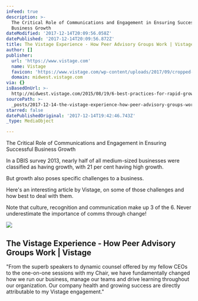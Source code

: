 ```yaml
---
inFeed: true
description: >-
  The Critical Role of Communications and Engagement in Ensuring Successful
  Business Growth
dateModified: '2017-12-14T20:09:56.058Z'
datePublished: '2017-12-14T20:09:56.872Z'
title: The Vistage Experience - How Peer Advisory Groups Work | Vistage
author: []
publisher:
  url: 'https://www.vistage.com'
  name: Vistage
  favicon: 'https://www.vistage.com/wp-content/uploads/2017/09/cropped-v-2-192x192.png'
  domain: midwest.vistage.com
via: {}
isBasedOnUrl: >-
  http://midwest.vistage.com/2015/08/19/6-best-practices-for-rapid-growth-periods/
sourcePath: >-
  _posts/2017-12-14-the-vistage-experience-how-peer-advisory-groups-work-or-vis.md
starred: false
datePublishedOriginal: '2017-12-14T19:42:46.743Z'
_type: MediaObject

---
```

The Critical Role of Communications and Engagement in Ensuring Successful Business Growth

In a DBIS survey 2013, nearly half of all medium-sized businesses were classified as having growth, with 21 per cent having high growth.

But growth also poses specific challenges to a business.

Here's an interesting article by Vistage, on some of those challenges and how best to deal with them.

Note that culture, recognition and communication make up 3 of the 6\. Never underestimate the importance of comms through change!

<article style=""><img src="https://www.vistage.com/wp-content/uploads/2017/06/hero-MemberExperience.png" /><h1>The Vistage Experience - How Peer Advisory Groups Work | Vistage</h1><p>"From the superb speakers to dynamic counsel offered by my fellow CEOs to the one-on-one sessions with my Chair, we have fundamentally changed how we run our business, manage our teams and drive learning throughout our organization. Our company health and growing success are directly attributable to my Vistage engagement."</p></article>